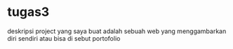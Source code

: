 # tugas3
deskripsi project yang saya buat adalah sebuah web yang menggambarkan diri sendiri atau bisa di sebut portofolio
